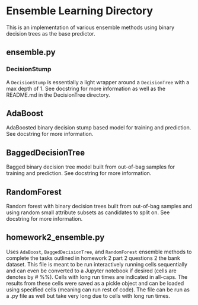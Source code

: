 # Ensemble Learning Directory
This is an implementation of various ensemble methods using binary decision trees as the base predictor.

## ensemble.py
### DecisionStump 
A `DecisionStump` is essentially a light wrapper around a `DecisionTree` with a max depth of 1.
See docstring for more information as well as the README.md in the DecisionTree directory.
## AdaBoost
AdaBoosted binary decision stump based model for training and prediction. 
See docstring for more information.
## BaggedDecisionTree
Bagged binary decision tree model built from out-of-bag samples for training and prediction. 
See docstring for more information.
## RandomForest
Random forest with binary decision trees built from out-of-bag samples and using random small attribute subsets as candidates to split on. 
See docstring for more information.

## homework2_ensemble.py
Uses `AdaBoost`, `BaggedDecisionTree`, and `RandomForest` ensemble methods to complete the tasks outlined in homework 2 part 2 questions 2 the bank dataset.
This file is meant to be run interactively running cells sequentially and can even be converted to a Jupyter notebook if desired (cells are denotes by # %%).
Cells with long run times are indicated in all-caps.
The results from these cells were saved as a pickle object and can be loaded using specified cells (meaning can run rest of code).
The file can be run as a .py file as well but take very long due to cells with long run times.